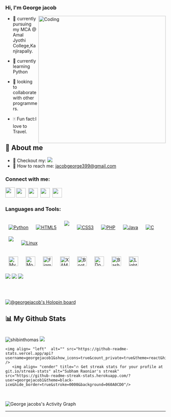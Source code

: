 ### Hi, I'm George jacob 
<img align= "right" alt="Coding" width="400" height="auto"  src="https://c.tenor.com/2uyENRmiUt0AAAAC/coding.gif" height="200px"/></a>

  

- 🧭 currently pursuing my MCA @ Amal Jyothi College,Kanjirapally.  
  

- 🎯 currently learning Python  
  

- 📌 looking to collaborate with other programmers.  
  

- 🀄 Fun fact:I love to Travel.  


##  🎯 About me
- 📝 Checkout my: <a href="https://georgejacob1.github.io/"><img src="https://img.shields.io/badge/-RESUME-%235F678E?style=for-the-badge&logo=readthedocs&logoColor=white" /></a>
- 📧 How to reach me: <a href="https://mail.google.com/mail/u/0/?to=jacobgeorge399@gmail.com&fs=1&tf=cm">jacobgeorge399@gmail.com</a>


<h3 align="left">Connect with me:</h3>
<a href="https://mail.google.com/mail/u/0/?to=jacobgeorge399@gmail.com&fs=1&tf=cm"><img src="https://cdn-icons-png.flaticon.com/512/5968/5968534.png" height="32" width="30"/></a>
<a href="https://linkedin.com/in/george-jacob-2a4a20224"><img src="https://cdn-icons-png.flaticon.com/512/3536/3536505.png" height="30" width="30"/></a>&nbsp;
<a href="https://instagram.com/g__e__o__r__g__e___"><img src="https://cdn-icons-png.flaticon.com/512/2111/2111463.png" height="30" width="30"/></a>&nbsp;
<a href="https://www.snapchat.com/add/george_j5730?share_id=yxrjIAb0Sog&locale=en-US"><img src="https://cdn-icons-png.flaticon.com/512/1409/1409941.png" height="30" width="30"/></a>&nbsp;
<a href="https://t.me/Georgejacob1999"><img src="https://cdn-icons-png.flaticon.com/512/3536/3536661.png" height="30" width="30"/></a>&nbsp;



<br/>  



### Languages and Tools:  
<div align="left"> 
<a href="https://www.python.org/" target="_blank"><img style="margin: 10px" src="https://img.shields.io/badge/python-3670A0?style=for-the-badge&logo=python&logoColor=ffdd54" alt="Python" /></a>  
<a href="https://en.wikipedia.org/wiki/HTML5" target="_blank"><img style="margin: 10px" src="https://img.shields.io/badge/html5-%23E34F26.svg?style=for-the-badge&logo=html5&logoColor=white" alt="HTML5" /></a>  
<a href="https://www.javascript.com/" target="_blank"><img style="margin: 10px" src="https://img.shields.io/badge/javascript-%23323330.svg?style=for-the-badge&logo=javascript&logoColor=%23F7DF1E" /></a>  
<a href="https://www.w3schools.com/css/" target="_blank"><img style="margin: 10px" src="https://img.shields.io/badge/css3-%231572B6.svg?style=for-the-badge&logo=css3&logoColor=white" alt="CSS3"  /></a> 
<a href="https://www.php.net/" target="_blank"><img style="margin: 10px" src="https://img.shields.io/badge/php-%23777BB4.svg?style=for-the-badge&logo=php&logoColor=white" alt="PHP" /></a>  
<a href="https://www.java.com/" target="_blank"><img style="margin: 10px" src="https://img.shields.io/badge/java-%23ED8B00.svg?style=for-the-badge&logo=java&logoColor=white" alt="Java"  /></a>  
<a href="https://www.cprogramming.com/" target="_blank"><img style="margin: 10px" src="https://img.shields.io/badge/c-%2300599C.svg?style=for-the-badge&logo=c&logoColor=white" alt="C"  /></a>
<a href="https://www.android.com/intl/en_in/" target="_blank"><img style="margin: 10px" src="https://img.shields.io/badge/Android-3DDC84?style=for-the-badge&logo=android&logoColor=white" /></a> 
<a href="https://www.linux.org/" target="_blank"><img style="margin: 10px" src="https://img.shields.io/badge/Linux-FCC624?style=for-the-badge&logo=linux&logoColor=black" alt="Linux" /></a>



<a href="https://www.mysql.com/" target="_blank"><img style="margin: 10px" src="https://profilinator.rishav.dev/skills-assets/mysql-original-wordmark.svg" alt="MySQL" height="30" /></a> 
<a href="https://www.mongodb.com/" target="_blank"><img style="margin: 10px" src="https://profilinator.rishav.dev/skills-assets/mongodb-original-wordmark.svg" alt="MongoDB" height="30" /></a> 
<a href="https://www.figma.com/" target="_blank"><img style="margin: 10px" src="https://profilinator.rishav.dev/skills-assets/figma-icon.svg" alt="Figma" height="30" /></a> 
<a href="https://www.apachefriends.org/" target="_blank"><img style="margin: 10px" src="https://profilinator.rishav.dev/skills-assets/xampp.png" alt="XAMPP" height="30" /></a> 
<a href="https://getbootstrap.com/docs/3.4/javascript/" target="_blank"><img style="margin: 10px" src="https://profilinator.rishav.dev/skills-assets/bootstrap-plain.svg" alt="Bootstrap" height="30" /></a> 
<a href="https://www.docker.com/" target="_blank"><img style="margin: 10px" src="https://profilinator.rishav.dev/skills-assets/docker-original-wordmark.svg" alt="Docker" height="30" /></a> 
<a href="https://www.gnu.org/software/bash/" target="_blank"><img style="margin: 10px" src="https://profilinator.rishav.dev/skills-assets/gnu_bash-icon.svg" alt="Bash" height="30" /></a>  <a href="https://www.adobe.com/products/photoshop-lightroom.html" target="_blank"><img style="margin: 10px" src="https://profilinator.rishav.dev/skills-assets/lightroom.png" alt="Lightroom" height="30" /></a>

<img src="https://img.shields.io/badge/Microsoft_Word-2B579A?style=for-the-badge&logo=microsoft-word&logoColor=white" /> <img src="https://img.shields.io/badge/Microsoft_PowerPoint-B7472A?style=for-the-badge&logo=microsoft-powerpoint&logoColor=white" /> <img src="https://img.shields.io/badge/Microsoft_Excel-217346?style=for-the-badge&logo=microsoft-excel&logoColor=white" />


  

</div> 
<br/>  
<br/>  

[![@georgejacob's Holopin board](https://holopin.me/georgejacob)](https://holopin.io/@georgejacob)

## 📊 My Github Stats
        
  <br/>
   <img src="https://github-readme-stats-itsmeshibintmz.vercel.app/api?username=itsmeshibintmz&show_icons=true&&line_height=25&title_color=FFFFFF&icon_color=FFFFFF&text_color=FFFFFF&bg_color=000000" alt="shibinthomas" /> <a href="http://www.github.com/georgejacob1"><img src="https://github-readme-streak-stats.herokuapp.com/?user=georgejacob1&stroke=ffffff&background=000000&ring=0891b2&fire=FF0000&currStreakNum=ffffff&currStreakLabel=0891b2&sideNums=ffffff&sideLabels=ffffff&dates=ffffff&hide_border=false" /></a>

  
  
  
    <img align= "left"  alt="" src="https://github-readme-stats.vercel.app/api?username=georgejacob1&show_icons=true&count_private=true&theme=react&hide_border=true&bg_color=0D1117" />
       <img align= "cender" title="🔥 Get streak stats for your profile at git.io/streak-stats" alt="Subham Raoniar's streak" src="https://github-readme-streak-stats.herokuapp.com/?user=georgejacob1&theme=black-ice&hide_border=true&stroke=0000&background=060A0CD0"/>  
  <img  alt="" src="https://github-readme-stats.vercel.app/api/top-langs/?username=georgejacob1&langs_count=8&count_private=true&layout=compact&theme=react&hide_border=true&bg_color=0D1117" /></a>
  <br/>
 
<br/>
<img alt="George jacobs's Activity Graph" src="https://activity-graph.herokuapp.com/graph?username=georgejacob1&bg_color=0D1117&color=5BCDEC&line=5BCDEC&point=FFFFFF&hide_border=true" /></a>
<br/>

----




